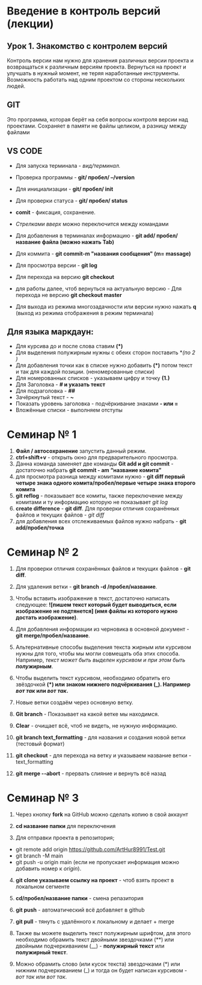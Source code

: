 # Введение в контроль версий (лекции)
## Урок 1. Знакомство с контролем версий

Контроль версии нам нужно для хранения различных версии проекта и возвращаться к различным версиям проекта. Вернуться на проект и улучшать в нужный момент, не теряя наработанные инструменты. Возможность работать над одним проектом со стороны нескольких людей. 

## GIT
Это программа, которая берёт на себя вопросы контроля версии над проектами.
Сохраняет в памяти не файлы целиком, а разницу между файлами

## VS CODE

* Для запуска терминала - *вид/терминал.* 

* Проверка программы - **git/ пробел/ –/version**

* Для инициализации - **git/ пробел/ init**

* Для проверки статуса - **git/ пробел/ status**

* **comit** - фиксация, сохранение. 

* *Стрелками вверх* можно переключится между командами

* Для добавления в терминалах информацию - **git add/  пробел/ название файла (можно нажать Tab)**

* Для коммита - **git commit-m "названия сообщения" (m= massage)**

* Для просмотра версии - **git log**

* Для перехода на версию **git checkout**

* для работы далее, чтоб вернуться на актуальную версию - Для перехода не версию **git checkout master**

* Для выхода из режима многозадачности или версии нужно нажать **q** (выход из режима отображения в режим терминала)

## Для языка маркдаун:

* Для курсива до и после слова ставим **(*)**
* Для выделения полужирным нужны с обеих сторон поставить  **(по 2 *)**
* Для добавления точки как в списке нужно добавить **(*)** потом текст и так для каждой позиции.  (неномерованные списки)
* Для номерованных списков - указываем цифру и точку **(1.)**
* Для Заголовка -  **# и указать текст**
* Для подзаголовка - **##**
* Зачёркнутый текст - **~**
* Показать уровень заголовка - подчёркивание знаками **- или =**
* Вложённые списки - выполняем отступы 



# Семинар № 1 

1. **Файл / автосохранение** запустить данный режим. 
2. **ctrl+shift+v** - открыть окно для предварительного просмотра. 
3. Данна команда заменяет две команды **Git add и git commit** - достаточно набрать **git commit - am “название комита”**
4. для просмотра разница между комитами нужно - **git diff первый четыре знака одного комита/пробел/первые четыре знака второго комита**
5. **git reflog** - показывает все комиты, также переключение между комитами и ту информацию которую не показывает *git log*
6. **create difference** - **git diff**. Для проверки отличия сохранённых файлов и текущих файлов - *git diff*
7. для добавления всех отслеживаемых файлов нужно набрать -  **git add/пробел/точка**


# Семинар № 2

1. Для проверки отличия сохранённых файлов и текущих файлов - **git diff**. 

2. Для удаления ветки - **git branch -d /пробел/название**.

3. Чтобы вставить изображение в текст, достаточно написать следующее: **![пишем текст который будет выводиться, если изображение не подтянется] (имя файлы из которого нужно достать изображение)**.

4. Для добавления информации из черновика в основной документ - **git merge/пробел/название**.

5. Альтернативные способы выделения текста жирным или курсивом нужны для того, чтобы мы могли совмещать оба этих способа. Например, _текст может быть выделен курсивом и при этом быть **полужирным**_. 

6. Чтобы выделить текст курсивом, необходимо обратить его звёздочкой **(*) или знаком нижнего подчёркивания (_). Например *вот так* или _вот так_.**

7. Новые ветки создаём через основную ветку. 

8. **Git branch** - Показывает на какой ветке мы находимся.

9. **Clear** -  очищает всё, чтоб не видеть, не нужную информацию.  

10. **git branch text_formatting** - для названия и создания новой ветки (тестовый формат)

11. **git checkout** - для перехода на ветку и указываем название ветки - text_formatting


12. **git merge --abort** - прервать слияние и вернуть всё назад



# Семинар № 3


1. Через кнопку **fork** на GitHub можно сделать копию в свой аккаунт

2. **cd название папки** для переключения

3. Для отправки проекта в репозитория;

* git remote add origin https://github.com/ArtHur8991/Test.git
* git branch -M main
* git push -u origin main (если не пропускает информация можно добавить номер к *origin*).



4. **git clone указываем ссылку на проект** - чтоб взять проект в локальном сегменте

5. **cd/пробел/название папки** - смена репазитория 

6. **git push** - автоматический всё добавляет в github

7. **git pull**  - тянуть с удалённого к локальному и делает + merge

8. Также вы можете выделить текст полужирным шрифтом, для этого необходимо обрамить текст двойными звездочками (**) или двойными подчеркиванием (__) - **полужирный текст** или __полужирный текст__.

9. Можно обрамить слово (или кусок текста) звездочками (*) или нижним подчеркиванием (_) и тогда он будет написан курсивом - *вот так* или _вот так_.